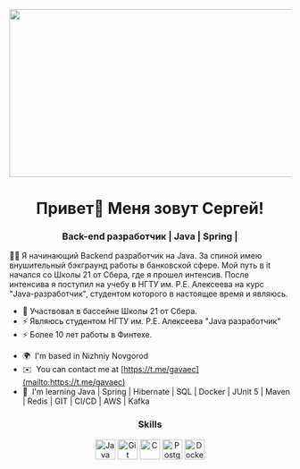
<div align="center">
  <img height="300" width="600" src=https://github.com/user-attachments/assets/d8e04e28-dff2-4edd-b0bf-b0d8ebe3edfd />
</div>

 


<h1 align="center">Привет👋 Меня зовут Сергей!</h1>

<h3 align="center">Back-end разработчик | Java | Spring |</h3>

👩‍💻 Я начинающий Backend разработчик на Java. За спиной имею внушительный бэкграунд работы в банковской сфере. Мой путь в it начался со Школы 21 от Сбера, где я прошел интенсив. После интенсива я поступил на учебу в НГТУ им. Р.Е. Алексеева на курс "Java-разработчик", студентом которого в настоящее время и являюсь. 
- 🔭 Участвовал в бассейне Школы 21 от Сбера.
- ⚡ Являюсь студентом НГТУ им. Р.Е. Алексеева "Java разработчик"
- ⚡ Более 10 лет работы в Финтехе.

* 🌍  I'm based in Nizhniy Novgorod
* ✉️  You can contact me at [https://t.me/gavaec](mailto:https://t.me/gavaec)
* 🧠  I'm learning Java | Spring | Hibernate | SQL | Docker | JUnit 5 | Maven | Redis | GIT | CI/CD | AWS | Kafka

<h3 align="center"> Skills</h3>


<p align="center">
<a href="https://www.oracle.com/java/" target="_blank" rel="noreferrer"><img src="https://raw.githubusercontent.com/danielcranney/readme-generator/main/public/icons/skills/java-colored.svg" width="36" height="36" alt="Java" /></a>
<a href="https://git-scm.com/" target="_blank" rel="noreferrer"><img src="https://raw.githubusercontent.com/danielcranney/readme-generator/main/public/icons/skills/git-colored.svg" width="36" height="36" alt="Git" /></a>
<a href="https://docs.microsoft.com/en-us/cpp/?view=msvc-170" target="_blank" rel="noreferrer"><img src="https://raw.githubusercontent.com/danielcranney/readme-generator/main/public/icons/skills/c-colored.svg" width="36" height="36" alt="C" /></a>
<a href="https://www.postgresql.org/" target="_blank" rel="noreferrer"><img src="https://raw.githubusercontent.com/danielcranney/readme-generator/main/public/icons/skills/postgresql-colored.svg" width="36" height="36" alt="PostgreSQL" /></a>
<a href="https://www.docker.com/" target="_blank" rel="noreferrer"><img src="https://raw.githubusercontent.com/danielcranney/readme-generator/main/public/icons/skills/docker-colored.svg" width="36" height="36" alt="Docker" /></a>
</p>



